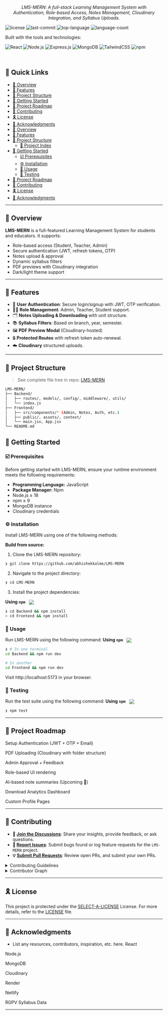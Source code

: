 <p align="center"><em>LMS-MERN: A full-stack Learning Management System with Authentication, Role-based Access, Notes Management, Cloudinary Integration, and Syllabus Uploads.</em></p>

<p align="left">
	<img src="https://img.shields.io/github/license/abhishekkalme/LMS-MERN?style=flat-square&color=blue&logo=opensourceinitiative&logoColor=white" alt="license">
	<img src="https://img.shields.io/github/last-commit/abhishekkalme/LMS-MERN?style=flat-square&color=orange&logo=git&logoColor=white" alt="last-commit">
	<img src="https://img.shields.io/github/languages/top/abhishekkalme/LMS-MERN?style=flat-square&color=yellow&logo=javascript&logoColor=black" alt="top-language">
	<img src="https://img.shields.io/github/languages/count/abhishekkalme/LMS-MERN?style=flat-square&color=success&logo=visualstudiocode&logoColor=white" alt="language-count">
</p>
<p align="left">Built with the tools and technologies:</p>
<p align="left">
	<img src="https://img.shields.io/badge/React-20232A?style=flat-square&logo=react&logoColor=61DAFB" alt="React" />
	<img src="https://img.shields.io/badge/Node.js-339933?style=flat-square&logo=node.js&logoColor=white" alt="Node.js" />
	<img src="https://img.shields.io/badge/Express.js-000000?style=flat-square&logo=express&logoColor=white" alt="Express.js" />
	<img src="https://img.shields.io/badge/MongoDB-47A248?style=flat-square&logo=mongodb&logoColor=white" alt="MongoDB" />
	<img src="https://img.shields.io/badge/TailwindCSS-06B6D4?style=flat-square&logo=tailwindcss&logoColor=white" alt="TailwindCSS" />
	<img src="https://img.shields.io/badge/npm-CB3837?style=flat-square&logo=npm&logoColor=white" alt="npm">
</p>
<br>

## 🔗 Quick Links

- [📍 Overview](#-overview)
- [👾 Features](#-features)
- [📁 Project Structure](#-project-structure)
- [🚀 Getting Started](#-getting-started)
- [📌 Project Roadmap](#-project-roadmap)
- [🔰 Contributing](#-contributing)
- [🎗 License](#-license)
- [🙌 Acknowledgments](#-acknowledgments)
- [📍 Overview](#-Overview)
- [👾 Features](#-features)
- [📁 Project Structure](#-project-structure)
  - [📂 Project Index](#-project-index)
- [🚀 Getting Started](#-getting-started)
  - [☑️ Prerequisites](#-prerequisites)
  - [⚙️ Installation](#-installation)
  - [🤖 Usage](#🤖-usage)
  - [🧪 Testing](#🧪-testing)
- [📌 Project Roadmap](#-project-roadmap)
- [🔰 Contributing](#-contributing)
- [🎗 License](#-license)
- [🙌 Acknowledgments](#-acknowledgments)

---

## 📍 Overview

**LMS-MERN** is a full-featured Learning Management System for students and educators. It supports:

- Role-based access (Student, Teacher, Admin)
- Secure authentication (JWT, refresh tokens, OTP)
- Notes upload & approval
- Dynamic syllabus filters
- PDF previews with Cloudinary integration
- Dark/light theme support

---

## 👾 Features

- 👤 **User Authentication**: Secure login/signup with JWT, OTP verification.
- 🧑‍🏫 **Role Management**: Admin, Teacher, Student support.
- 🗂 **Notes Uploading & Downloading** with unit structure.
- 📚 **Syllabus Filters**: Based on branch, year, semester.
- 🖼 **PDF Preview Modal** (Cloudinary-hosted)
- 🔒 **Protected Routes** with refresh token auto-renewal.
- ☁️ **Cloudinary** structured uploads.

---

## 📁 Project Structure

> See complete file tree in repo: [LMS-MERN](https://github.com/abhishekkalme/LMS-MERN)

````bash
LMS-MERN/
├── Backend/
│   ├── routes/, models/, config/, middleware/, utils/
│   └── index.js
├── Frontend/
│   ├── src/components/* (Admin, Notes, Auth, etc.)
│   ├── public/, assets/, context/
│   └── main.jsx, App.jsx
└── README.md
````


## 🚀 Getting Started

### ☑️ Prerequisites

Before getting started with LMS-MERN, ensure your runtime environment meets the following requirements:

- **Programming Language:** JavaScript
- **Package Manager:** Npm
- Node.js ≥ 18
- npm ≥ 9
- MongoDB instance
- Cloudinary credentials


### ⚙️ Installation

Install LMS-MERN using one of the following methods:

**Build from source:**

1. Clone the LMS-MERN repository:
```sh
❯ git clone https://github.com/abhishekkalme/LMS-MERN
````

2. Navigate to the project directory:

```sh
❯ cd LMS-MERN
```

3. Install the project dependencies:

**Using `npm`** &nbsp; [<img align="center" src="https://img.shields.io/badge/npm-CB3837.svg?style={badge_style}&logo=npm&logoColor=white" />](https://www.npmjs.com/)

```sh
❯ cd Backend && npm install
> cd Frontend && npm install
```

### 🤖 Usage

Run LMS-MERN using the following command:
**Using `npm`** &nbsp; [<img align="center" src="https://img.shields.io/badge/npm-CB3837.svg?style={badge_style}&logo=npm&logoColor=white" />](https://www.npmjs.com/)

```sh
❯ # In one terminal
cd Backend && npm run dev

# In another
cd Frontend && npm run dev

```
Visit http://localhost:5173 in your browser.



### 🧪 Testing

Run the test suite using the following command:
**Using `npm`** &nbsp; [<img align="center" src="https://img.shields.io/badge/npm-CB3837.svg?style={badge_style}&logo=npm&logoColor=white" />](https://www.npmjs.com/)

```sh
❯ npm test
```

---

## 📌 Project Roadmap

 Setup Authentication (JWT + OTP + Email)

 PDF Uploading (Cloudinary with folder structure)

 Admin Approval + Feedback

 Role-based UI rendering

 AI-based note summaries (Upcoming 🚀)

 Download Analytics Dashboard

 Custom Profile Pages

---

## 🔰 Contributing

- **💬 [Join the Discussions](https://github.com/abhishekkalme/LMS-MERN/discussions)**: Share your insights, provide feedback, or ask questions.
- **🐛 [Report Issues](https://github.com/abhishekkalme/LMS-MERN/issues)**: Submit bugs found or log feature requests for the `LMS-MERN` project.
- **💡 [Submit Pull Requests](https://github.com/abhishekkalme/LMS-MERN/blob/main/CONTRIBUTING.md)**: Review open PRs, and submit your own PRs.

<details closed>
<summary>Contributing Guidelines</summary>

1. **Fork the Repository**: Start by forking the project repository to your github account.
2. **Clone Locally**: Clone the forked repository to your local machine using a git client.
   ```sh
   git clone https://github.com/abhishekkalme/LMS-MERN
   ```
3. **Create a New Branch**: Always work on a new branch, giving it a descriptive name.
   ```sh
   git checkout -b new-feature-x
   ```
4. **Make Your Changes**: Develop and test your changes locally.
5. **Commit Your Changes**: Commit with a clear message describing your updates.
   ```sh
   git commit -m 'Implemented new feature x.'
   ```
6. **Push to github**: Push the changes to your forked repository.
   ```sh
   git push origin new-feature-x
   ```
7. **Submit a Pull Request**: Create a PR against the original project repository. Clearly describe the changes and their motivations.
8. **Review**: Once your PR is reviewed and approved, it will be merged into the main branch. Congratulations on your contribution!
</details>

<details closed>
<summary>Contributor Graph</summary>
<br>
<p align="left">
   <a href="https://github.com{/abhishekkalme/LMS-MERN/}graphs/contributors">
      <img src="https://contrib.rocks/image?repo=abhishekkalme/LMS-MERN">
   </a>
</p>
</details>

---

## 🎗 License

This project is protected under the [SELECT-A-LICENSE](https://choosealicense.com/licenses) License. For more details, refer to the [LICENSE](https://choosealicense.com/licenses/) file.

---

## 🙌 Acknowledgments

- List any resources, contributors, inspiration, etc. here.
React

Node.js

MongoDB

Cloudinary

Render

Netlify

RGPV Syllabus Data

---
